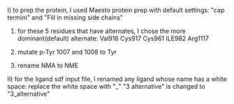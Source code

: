 I) to prep the protein, I used Maesto protein prep with default settings: "cap termini" and "Fill in missing side chains"
1. for these 5 residues that have alternates, I chose the more dominant(default) alternate:
Val916
Cys917
Cys961
ILE982
Arg1117

2. mutate p-Tyr 1007 and 1008 to Tyr

3. rename NMA to NME

II) for the ligand sdf input file, I renamed any ligand whose name has a white space: replace the white space with "_"
"3 alternative" is changed to "3_alternative"
